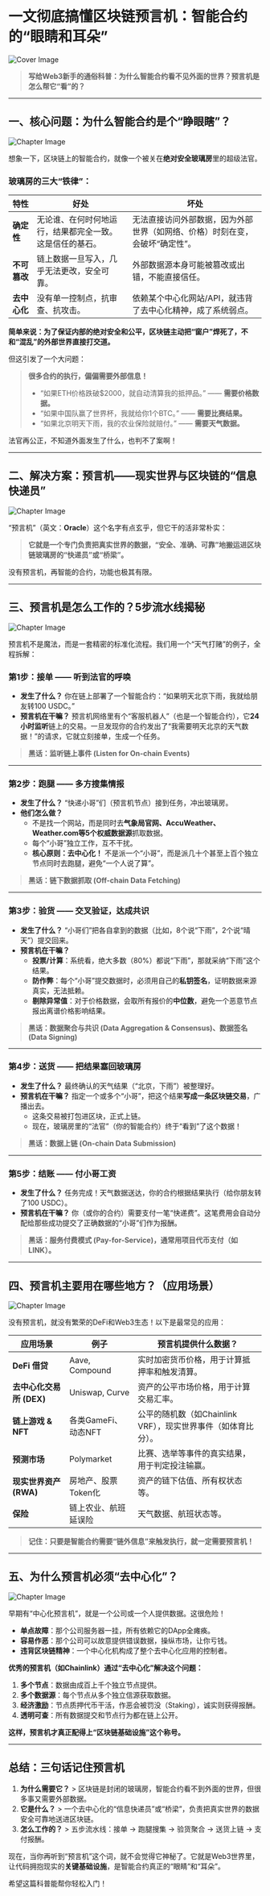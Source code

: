 # 一文彻底搞懂区块链预言机：智能合约的“眼睛和耳朵”

![Cover Image](https://resources.fallout.in/n8n/2025/09-15/OrNlLzqD.png)

> **写给Web3新手的通俗科普：为什么智能合约看不见外面的世界？预言机是怎么帮它“看”的？**

---

## 一、核心问题：为什么智能合约是个“睁眼瞎”？

![Chapter Image](https://resources.fallout.in/n8n/2025/09-15/CUJQuwvC.png)

想象一下，区块链上的智能合约，就像一个被关在**绝对安全玻璃房**里的超级法官。

### 玻璃房的三大“铁律”：

| 特性 | 好处 | 坏处 |
| --- | --- | --- |
| **确定性** | 无论谁、在何时何地运行，结果都完全一致。这是信任的基石。 | 无法直接访问外部数据，因为外部世界（如网络、价格）时刻在变，会破坏“确定性”。 |
| **不可篡改** | 链上数据一旦写入，几乎无法更改，安全可靠。 | 外部数据源本身可能被篡改或出错，不能直接信任。 |
| **去中心化** | 没有单一控制点，抗审查、抗攻击。 | 依赖某个中心化网站/API，就违背了去中心化精神，成了系统弱点。 |

**简单来说：为了保证内部的绝对安全和公平，区块链主动把“窗户”焊死了，不和“混乱”的外部世界直接打交道。**

但这引发了一个大问题：

> **很多合约的执行，偏偏需要外部信息！**
>
> *   “如果ETH价格跌破$2000，就自动清算我的抵押品。” —— **需要价格数据。**
> *   “如果中国队赢了世界杯，我就给你1个BTC。” —— **需要比赛结果。**
> *   “如果北京明天下雨，我的农业保险就赔付。” —— **需要天气数据。**

法官再公正，不知道外面发生了什么，也判不了案啊！

---

## 二、解决方案：预言机——现实世界与区块链的“信息快递员”

![Chapter Image](https://resources.fallout.in/n8n/2025/09-15/dTuEqouK.png)

“预言机”（英文：**Oracle**）这个名字有点玄乎，但它干的活非常朴实：

> **它就是一个专门负责把真实世界的数据，“安全、准确、可靠”地搬运进区块链玻璃房的“快递员”或“桥梁”。**

没有预言机，再智能的合约，功能也极其有限。

---

## 三、预言机是怎么工作的？5步流水线揭秘

![Chapter Image](https://resources.fallout.in/n8n/2025/09-15/SfXZBXEP.png)

预言机不是魔法，而是一套精密的标准化流程。我们用一个“天气打赌”的例子，全程拆解：

### 第1步：接单 —— 听到法官的呼唤

*   **发生了什么？**
    你在链上部署了一个智能合约：“如果明天北京下雨，我就给朋友转100 USDC。”
*   **预言机在干嘛？**
    预言机网络里有个“客服机器人”（也是一个智能合约），它**24小时监听**链上的交易。一旦发现你的合约发出了“我需要明天北京的天气数据！”的请求，它就立刻接单，生成一个任务。

> **黑话：监听链上事件 (Listen for On-chain Events)**

---

### 第2步：跑腿 —— 多方搜集情报

*   **发生了什么？**
    “快递小哥”们（预言机节点）接到任务，冲出玻璃房。
*   **他们怎么做？**
    *   不是找一个网站，而是同时去**气象局官网、AccuWeather、Weather.com等5个权威数据源**抓取数据。
    *   每个“小哥”独立工作，互不干扰。
    *   **核心原则：去中心化！** 不是派一个“小哥”，而是派几十个甚至上百个独立节点同时去跑腿，避免“一个人说了算”。

> **黑话：链下数据抓取 (Off-chain Data Fetching)**

---

### 第3步：验货 —— 交叉验证，达成共识

*   **发生了什么？**
    “小哥们”把各自拿到的数据（比如，8个说“下雨”，2个说“晴天”）提交回来。
*   **预言机在干嘛？**
    *   **投票/计算**：系统看，绝大多数（80%）都说“下雨”，那就采纳“下雨”这个结果。
    *   **防作弊**：每个“小哥”提交数据时，必须用自己的**私钥签名**，证明数据来源真实，无法抵赖。
    *   **剔除异常值**：对于价格数据，会取所有报价的**中位数**，避免一个恶意节点报出离谱价格影响结果。

> **黑话：数据聚合与共识 (Data Aggregation & Consensus)、数据签名 (Data Signing)**

---

### 第4步：送货 —— 把结果塞回玻璃房

*   **发生了什么？**
    最终确认的天气结果（“北京，下雨”）被整理好。
*   **预言机在干嘛？**
    指定一个或多个“小哥”，把这个结果**写成一条区块链交易**，广播出去。
    *   这条交易被打包进区块，正式上链。
    *   现在，玻璃房里的“法官”（你的智能合约）终于“看到”了这个数据！

> **黑话：数据上链 (On-chain Data Submission)**

---

### 第5步：结账 —— 付小哥工资

*   **发生了什么？**
    任务完成！天气数据送达，你的合约根据结果执行（给你朋友转了100 USDC）。
*   **预言机在干嘛？**
    你（或你的合约）需要支付一笔“快递费”。这笔费用会自动分配给那些成功提交了正确数据的“小哥”们作为报酬。

> **黑话：服务付费模式 (Pay-for-Service)，通常用项目代币支付（如LINK）。**

---

## 四、预言机主要用在哪些地方？（应用场景）

![Chapter Image](https://resources.fallout.in/n8n/2025/09-15/5BnIDtjn.png)

没有预言机，就没有繁荣的DeFi和Web3生态！以下是最常见的应用：

| 应用场景 | 例子 | 预言机提供什么数据？ |
| --- | --- | --- |
| **DeFi 借贷** | Aave, Compound | 实时加密货币价格，用于计算抵押率和触发清算。 |
| **去中心化交易所 (DEX)** | Uniswap, Curve | 资产的公平市场价格，用于计算交易汇率。 |
| **链上游戏 & NFT** | 各类GameFi、动态NFT | 公平的随机数（如Chainlink VRF），现实世界事件（如体育比分）。 |
| **预测市场** | Polymarket | 比赛、选举等事件的真实结果，用于判定投注输赢。 |
| **现实世界资产 (RWA)** | 房地产、股票Token化 | 资产的链下估值、所有权状态等。 |
| **保险** | 链上农业、航班延误险 | 天气数据、航班状态等。 |

> **记住：只要是智能合约需要“链外信息”来触发执行，就一定需要预言机！**

---

## 五、为什么预言机必须“去中心化”？

![Chapter Image](https://resources.fallout.in/n8n/2025/09-15/hAO6otlO.png)

早期有“中心化预言机”，就是一个公司或一个人提供数据。这很危险！

*   **单点故障**：那个公司服务器一挂，所有依赖它的DApp全瘫痪。
*   **容易作恶**：那个公司可以故意提供错误数据，操纵市场，让你亏钱。
*   **违背区块链精神**：一个中心化机构成了整个去中心化应用的控制者。

**优秀的预言机（如Chainlink）通过“去中心化”解决这个问题：**

1.  **多个节点**：数据由成百上千个独立节点提供。
2.  **多个数据源**：每个节点从多个独立信源获取数据。
3.  **经济激励**：节点质押代币干活，作恶会被罚没（Staking），诚实则获得报酬。
4.  **透明可查**：所有数据提交和节点行为都在链上公开。

**这样，预言机才真正配得上“区块链基础设施”这个称号。**

---

## 总结：三句话记住预言机

1.  **为什么需要它？** > 区块链是封闭的玻璃房，智能合约看不到外面的世界，但很多事又需要外部数据。
2.  **它是什么？** > 一个去中心化的“信息快递员”或“桥梁”，负责把真实世界的数据安全可靠地送进区块链。
3.  **怎么工作的？** > 五步流水线：接单 → 跑腿搜集 → 验货聚合 → 送货上链 → 支付报酬。

现在，当你再听到“预言机”这个词，就不会觉得它神秘了。它就是Web3世界里，让代码拥抱现实的**关键基础设施**，是智能合约真正的“眼睛”和“耳朵”。

希望这篇科普能帮你轻松入门！